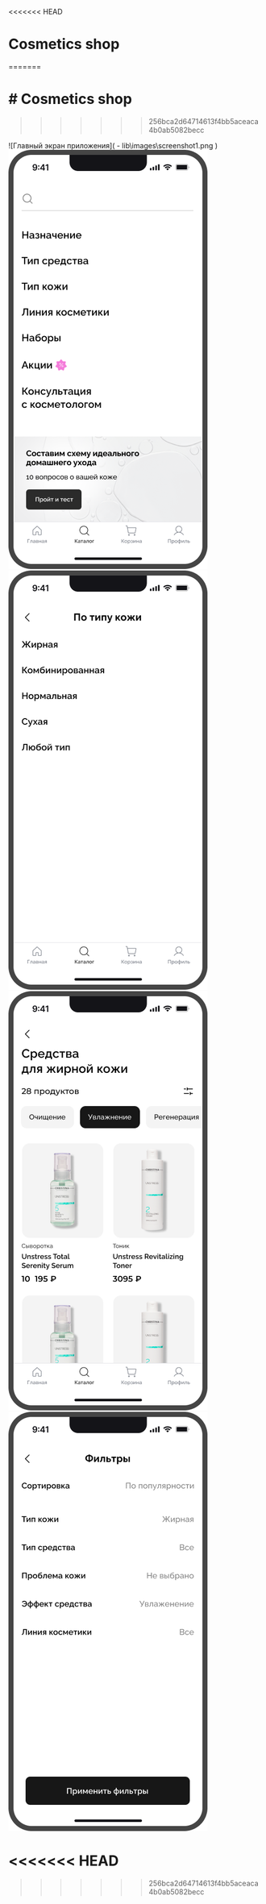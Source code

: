 <<<<<<< HEAD
# Сosmetics shop
=======
# # Сosmetics shop
>>>>>>> 256bca2d64714613f4bb5aceaca4b0ab5082becc

![Главный экран приложения](    - lib\images\screenshot1.png
)
![Главный экран приложения](images/screenshot2.png)
![Главный экран приложения](images/screenshot3.png)
![Главный экран приложения](images/screenshot4.png)
![Главный экран приложения](images/screenshot5.png)


<<<<<<< HEAD
=======

>>>>>>> 256bca2d64714613f4bb5aceaca4b0ab5082becc
